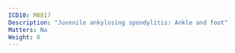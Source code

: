 ```yaml
---
ICD10: M0817
Description: "Juvenile ankylosing spondylitis: Ankle and foot"
Matters: No
Weight: 0
---
```


